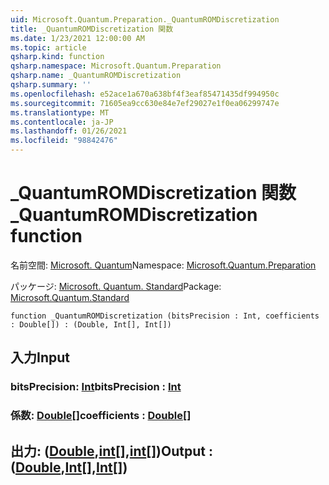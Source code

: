 ```yaml
---
uid: Microsoft.Quantum.Preparation._QuantumROMDiscretization
title: _QuantumROMDiscretization 関数
ms.date: 1/23/2021 12:00:00 AM
ms.topic: article
qsharp.kind: function
qsharp.namespace: Microsoft.Quantum.Preparation
qsharp.name: _QuantumROMDiscretization
qsharp.summary: ''
ms.openlocfilehash: e52ace1a670a638bf4f3eaf85471435df994950c
ms.sourcegitcommit: 71605ea9cc630e84e7ef29027e1f0ea06299747e
ms.translationtype: MT
ms.contentlocale: ja-JP
ms.lasthandoff: 01/26/2021
ms.locfileid: "98842476"
---
```

# <a name="_quantumromdiscretization-function"></a><span data-ttu-id="ca3ac-102">_QuantumROMDiscretization 関数</span><span class="sxs-lookup"><span data-stu-id="ca3ac-102">_QuantumROMDiscretization function</span></span>

<span data-ttu-id="ca3ac-103">名前空間: [Microsoft. Quantum](xref:Microsoft.Quantum.Preparation)</span><span class="sxs-lookup"><span data-stu-id="ca3ac-103">Namespace: [Microsoft.Quantum.Preparation](xref:Microsoft.Quantum.Preparation)</span></span>

<span data-ttu-id="ca3ac-104">パッケージ: [Microsoft. Quantum. Standard](https://nuget.org/packages/Microsoft.Quantum.Standard)</span><span class="sxs-lookup"><span data-stu-id="ca3ac-104">Package: [Microsoft.Quantum.Standard](https://nuget.org/packages/Microsoft.Quantum.Standard)</span></span>




```qsharp
function _QuantumROMDiscretization (bitsPrecision : Int, coefficients : Double[]) : (Double, Int[], Int[])
```


## <a name="input"></a><span data-ttu-id="ca3ac-105">入力</span><span class="sxs-lookup"><span data-stu-id="ca3ac-105">Input</span></span>

### <a name="bitsprecision--int"></a><span data-ttu-id="ca3ac-106">bitsPrecision: [Int](xref:microsoft.quantum.lang-ref.int)</span><span class="sxs-lookup"><span data-stu-id="ca3ac-106">bitsPrecision : [Int](xref:microsoft.quantum.lang-ref.int)</span></span>




### <a name="coefficients--double"></a><span data-ttu-id="ca3ac-107">係数: [Double](xref:microsoft.quantum.lang-ref.double)[]</span><span class="sxs-lookup"><span data-stu-id="ca3ac-107">coefficients : [Double](xref:microsoft.quantum.lang-ref.double)[]</span></span>





## <a name="output--doubleintint"></a><span data-ttu-id="ca3ac-108">出力: ([Double](xref:microsoft.quantum.lang-ref.double),[int](xref:microsoft.quantum.lang-ref.int)[],[int](xref:microsoft.quantum.lang-ref.int)[])</span><span class="sxs-lookup"><span data-stu-id="ca3ac-108">Output : ([Double](xref:microsoft.quantum.lang-ref.double),[Int](xref:microsoft.quantum.lang-ref.int)[],[Int](xref:microsoft.quantum.lang-ref.int)[])</span></span>

